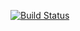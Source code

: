 
[![Build Status](https://travis-ci.org/kube-HPC/kube-HPC.github.io.svg?branch=master)](https://travis-ci.org/kube-HPC/kube-HPC.github.io)